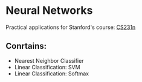 # Neural Networks
Practical applications for Stanford's course: [CS231n](http://cs231n.github.io/)

## Conrtains:
* Nearest Neighbor Classifier
* Linear Classification: SVM
* Linear Classification: Softmax
